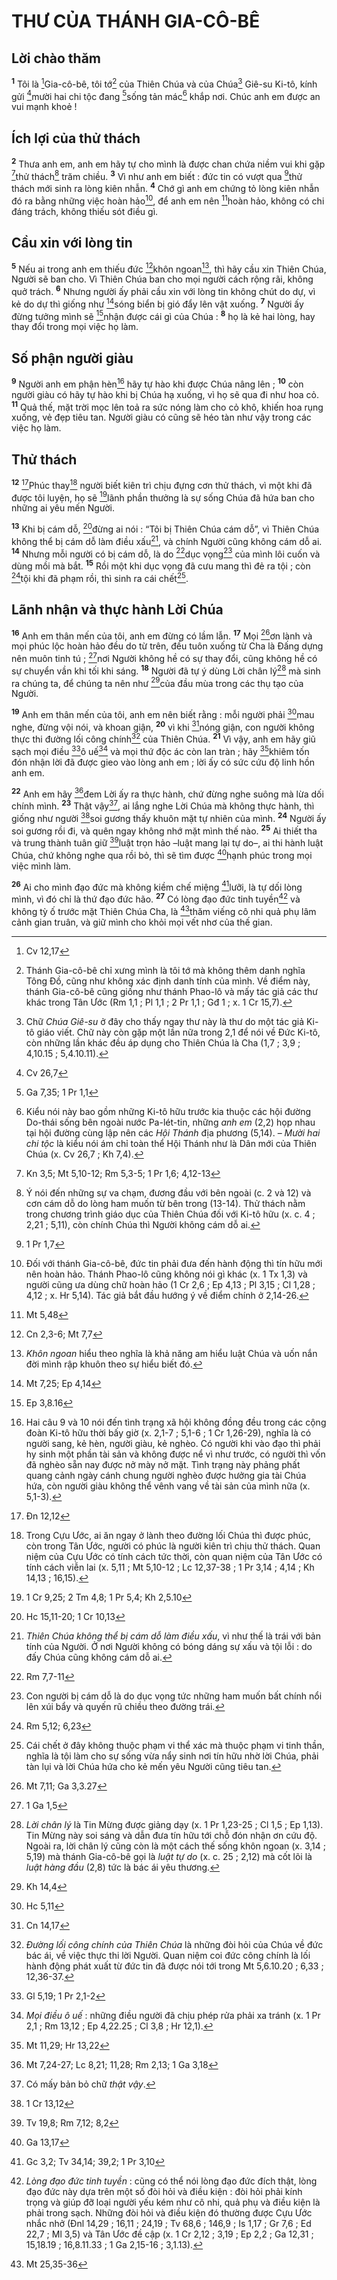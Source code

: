 # THƯ CỦA THÁNH GIA-CÔ-BÊ

## Lời chào thăm

<sup><b>1</b></sup> Tôi là [^1@-8512f273-5636-4d67-94e3-833402da9872]Gia-cô-bê, tôi tớ[^1-8512f273-5636-4d67-94e3-833402da9872] của Thiên Chúa và của Chúa[^2-8512f273-5636-4d67-94e3-833402da9872] Giê-su Ki-tô, kính gửi [^2@-8512f273-5636-4d67-94e3-833402da9872]mười hai chi tộc đang [^3@-8512f273-5636-4d67-94e3-833402da9872]sống tản mác[^3-8512f273-5636-4d67-94e3-833402da9872] khắp nơi. Chúc anh em được an vui mạnh khoẻ !

## Ích lợi của thử thách

<sup><b>2</b></sup> Thưa anh em, anh em hãy tự cho mình là được chan chứa niềm vui khi gặp [^4@-8512f273-5636-4d67-94e3-833402da9872]thử thách[^4-8512f273-5636-4d67-94e3-833402da9872] trăm chiều. <sup><b>3</b></sup> Vì như anh em biết : đức tin có vượt qua [^5@-8512f273-5636-4d67-94e3-833402da9872]thử thách mới sinh ra lòng kiên nhẫn. <sup><b>4</b></sup> Chớ gì anh em chứng tỏ lòng kiên nhẫn đó ra bằng những việc hoàn hảo[^5-8512f273-5636-4d67-94e3-833402da9872], để anh em nên [^6@-8512f273-5636-4d67-94e3-833402da9872]hoàn hảo, không có chi đáng trách, không thiếu sót điều gì.

## Cầu xin với lòng tin

<sup><b>5</b></sup> Nếu ai trong anh em thiếu đức [^7@-8512f273-5636-4d67-94e3-833402da9872]khôn ngoan[^6-8512f273-5636-4d67-94e3-833402da9872], thì hãy cầu xin Thiên Chúa, Người sẽ ban cho. Vì Thiên Chúa ban cho mọi người cách rộng rãi, không quở trách. <sup><b>6</b></sup> Nhưng người ấy phải cầu xin với lòng tin không chút do dự, vì kẻ do dự thì giống như [^8@-8512f273-5636-4d67-94e3-833402da9872]sóng biển bị gió đẩy lên vật xuống. <sup><b>7</b></sup> Người ấy đừng tưởng mình sẽ [^9@-8512f273-5636-4d67-94e3-833402da9872]nhận được cái gì của Chúa : <sup><b>8</b></sup> họ là kẻ hai lòng, hay thay đổi trong mọi việc họ làm.

## Số phận người giàu

<sup><b>9</b></sup> Người anh em phận hèn[^7-8512f273-5636-4d67-94e3-833402da9872] hãy tự hào khi được Chúa nâng lên ; <sup><b>10</b></sup> còn người giàu có hãy tự hào khi bị Chúa hạ xuống, vì họ sẽ qua đi như hoa cỏ. <sup><b>11</b></sup> Quả thế, mặt trời mọc lên toả ra sức nóng làm cho cỏ khô, khiến hoa rụng xuống, vẻ đẹp tiêu tan. Người giàu có cũng sẽ héo tàn như vậy trong các việc họ làm.

## Thử thách

<sup><b>12</b></sup> [^10@-8512f273-5636-4d67-94e3-833402da9872]Phúc thay[^8-8512f273-5636-4d67-94e3-833402da9872] người biết kiên trì chịu đựng cơn thử thách, vì một khi đã được tôi luyện, họ sẽ [^11@-8512f273-5636-4d67-94e3-833402da9872]lãnh phần thưởng là sự sống Chúa đã hứa ban cho những ai yêu mến Người.

<sup><b>13</b></sup> Khi bị cám dỗ, [^12@-8512f273-5636-4d67-94e3-833402da9872]đừng ai nói : “Tôi bị Thiên Chúa cám dỗ”, vì Thiên Chúa không thể bị cám dỗ làm điều xấu[^9-8512f273-5636-4d67-94e3-833402da9872], và chính Người cũng không cám dỗ ai. <sup><b>14</b></sup> Nhưng mỗi người có bị cám dỗ, là do [^13@-8512f273-5636-4d67-94e3-833402da9872]dục vọng[^10-8512f273-5636-4d67-94e3-833402da9872] của mình lôi cuốn và dùng mồi mà bắt. <sup><b>15</b></sup> Rồi một khi dục vọng đã cưu mang thì đẻ ra tội ; còn [^14@-8512f273-5636-4d67-94e3-833402da9872]tội khi đã phạm rồi, thì sinh ra cái chết[^11-8512f273-5636-4d67-94e3-833402da9872].

## Lãnh nhận và thực hành Lời Chúa

<sup><b>16</b></sup> Anh em thân mến của tôi, anh em đừng có lầm lẫn. <sup><b>17</b></sup> Mọi [^15@-8512f273-5636-4d67-94e3-833402da9872]ơn lành và mọi phúc lộc hoàn hảo đều do từ trên, đều tuôn xuống từ Cha là Đấng dựng nên muôn tinh tú ; [^16@-8512f273-5636-4d67-94e3-833402da9872]nơi Người không hề có sự thay đổi, cũng không hề có sự chuyển vần khi tối khi sáng. <sup><b>18</b></sup> Người đã tự ý dùng Lời chân lý[^12-8512f273-5636-4d67-94e3-833402da9872] mà sinh ra chúng ta, để chúng ta nên như [^17@-8512f273-5636-4d67-94e3-833402da9872]của đầu mùa trong các thụ tạo của Người.

<sup><b>19</b></sup> Anh em thân mến của tôi, anh em nên biết rằng : mỗi người phải [^18@-8512f273-5636-4d67-94e3-833402da9872]mau nghe, đừng vội nói, và khoan giận, <sup><b>20</b></sup> vì khi [^19@-8512f273-5636-4d67-94e3-833402da9872]nóng giận, con người không thực thi đường lối công chính[^13-8512f273-5636-4d67-94e3-833402da9872] của Thiên Chúa. <sup><b>21</b></sup> Vì vậy, anh em hãy giũ sạch mọi điều [^20@-8512f273-5636-4d67-94e3-833402da9872]ô uế[^14-8512f273-5636-4d67-94e3-833402da9872] và mọi thứ độc ác còn lan tràn ; hãy [^21@-8512f273-5636-4d67-94e3-833402da9872]khiêm tốn đón nhận lời đã được gieo vào lòng anh em ; lời ấy có sức cứu độ linh hồn anh em.

<sup><b>22</b></sup> Anh em hãy [^22@-8512f273-5636-4d67-94e3-833402da9872]đem Lời ấy ra thực hành, chứ đừng nghe suông mà lừa dối chính mình. <sup><b>23</b></sup> Thật vậy[^15-8512f273-5636-4d67-94e3-833402da9872], ai lắng nghe Lời Chúa mà không thực hành, thì giống như người [^23@-8512f273-5636-4d67-94e3-833402da9872]soi gương thấy khuôn mặt tự nhiên của mình. <sup><b>24</b></sup> Người ấy soi gương rồi đi, và quên ngay không nhớ mặt mình thế nào. <sup><b>25</b></sup> Ai thiết tha và trung thành tuân giữ [^24@-8512f273-5636-4d67-94e3-833402da9872]luật trọn hảo –luật mang lại tự do–, ai thi hành luật Chúa, chứ không nghe qua rồi bỏ, thì sẽ tìm được [^25@-8512f273-5636-4d67-94e3-833402da9872]hạnh phúc trong mọi việc mình làm.

<sup><b>26</b></sup> Ai cho mình đạo đức mà không kiềm chế miệng [^26@-8512f273-5636-4d67-94e3-833402da9872]lưỡi, là tự dối lòng mình, vì đó chỉ là thứ đạo đức hão. <sup><b>27</b></sup> Có lòng đạo đức tinh tuyền[^16-8512f273-5636-4d67-94e3-833402da9872] và không tỳ ố trước mặt Thiên Chúa Cha, là [^27@-8512f273-5636-4d67-94e3-833402da9872]thăm viếng cô nhi quả phụ lâm cảnh gian truân, và giữ mình cho khỏi mọi vết nhơ của thế gian.

[^1-8512f273-5636-4d67-94e3-833402da9872]: Thánh Gia-cô-bê chỉ xưng mình là tôi tớ mà không thêm danh nghĩa Tông Đồ, cũng như không xác định danh tính của mình. Về điểm này, thánh Gia-cô-bê cũng giống như thánh Phao-lô và mấy tác giả các thư khác trong Tân Ước (Rm 1,1 ; Pl 1,1 ; 2 Pr 1,1 ; Gđ 1 ; x. 1 Cr 15,7).

[^2-8512f273-5636-4d67-94e3-833402da9872]: Chữ _Chúa Giê-su_ ở đây cho thấy ngay thư này là thư do một tác giả Ki-tô giáo viết. Chữ này còn gặp một lần nữa trong 2,1 để nói về Đức Ki-tô, còn những lần khác đều áp dụng cho Thiên Chúa là Cha (1,7 ; 3,9 ; 4,10.15 ; 5,4.10.11).

[^3-8512f273-5636-4d67-94e3-833402da9872]: Kiểu nói này bao gồm những Ki-tô hữu trước kia thuộc các hội đường Do-thái sống bên ngoài nước Pa-lét-tin, những _anh em_ (2,2) họp nhau tại hội đường cùng lập nên các _Hội Thánh_ địa phương (5,14). – _Mười hai chi tộc_ là kiểu nói ám chỉ toàn thể Hội Thánh như là Dân mới của Thiên Chúa (x. Cv 26,7 ; Kh 7,4).

[^4-8512f273-5636-4d67-94e3-833402da9872]: Ý nói đến những sự va chạm, đương đầu với bên ngoài (c. 2 và 12) và cơn cám dỗ do lòng ham muốn từ bên trong (13-14). Thử thách nằm trong chương trình giáo dục của Thiên Chúa đối với Ki-tô hữu (x. c. 4 ; 2,21 ; 5,11), còn chính Chúa thì Người không cám dỗ ai.

[^5-8512f273-5636-4d67-94e3-833402da9872]: Đối với thánh Gia-cô-bê, đức tin phải đưa đến hành động thì tín hữu mới nên hoàn hảo. Thánh Phao-lô cũng không nói gì khác (x. 1 Tx 1,3) và người cũng ưa dùng chữ hoàn hảo (1 Cr 2,6 ; Ep 4,13 ; Pl 3,15 ; Cl 1,28 ; 4,12 ; x. Hr 5,14). Tác giả bắt đầu hướng ý về điểm chính ở 2,14-26.

[^6-8512f273-5636-4d67-94e3-833402da9872]: _Khôn ngoan_ hiểu theo nghĩa là khả năng am hiểu luật Chúa và uốn nắn đời mình rập khuôn theo sự hiểu biết đó.

[^7-8512f273-5636-4d67-94e3-833402da9872]: Hai câu 9 và 10 nói đến tình trạng xã hội không đồng đều trong các cộng đoàn Ki-tô hữu thời bấy giờ (x. 2,1-7 ; 5,1-6 ; 1 Cr 1,26-29), nghĩa là có người sang, kẻ hèn, người giàu, kẻ nghèo. Có người khi vào đạo thì phải hy sinh một phần tài sản và không được nể vì như trước, có người thì vốn đã nghèo sẵn nay được nở mày nở mặt. Tình trạng này phảng phất quang cảnh ngày cánh chung người nghèo được hưởng gia tài Chúa hứa, còn người giàu không thể vênh vang về tài sản của mình nữa (x. 5,1-3).

[^8-8512f273-5636-4d67-94e3-833402da9872]: Trong Cựu Ước, ai ăn ngay ở lành theo đường lối Chúa thì được phúc, còn trong Tân Ước, người có phúc là người kiên trì chịu thử thách. Quan niệm của Cựu Ước có tính cách tức thời, còn quan niệm của Tân Ước có tính cách viễn lai (x. 5,11 ; Mt 5,10-12 ; Lc 12,37-38 ; 1 Pr 3,14 ; 4,14 ; Kh 14,13 ; 16,15).

[^9-8512f273-5636-4d67-94e3-833402da9872]: _Thiên Chúa không thể bị cám dỗ làm điều xấu_, vì như thế là trái với bản tính của Người. Ở nơi Người không có bóng dáng sự xấu và tội lỗi : do đấy Chúa cũng không cám dỗ ai.

[^10-8512f273-5636-4d67-94e3-833402da9872]: Con người bị cám dỗ là do dục vọng tức những ham muốn bất chính nổi lên xúi bẩy và quyến rũ chiều theo đường trái.

[^11-8512f273-5636-4d67-94e3-833402da9872]: Cái chết ở đây không thuộc phạm vi thể xác mà thuộc phạm vi tinh thần, nghĩa là tội làm cho sự sống vừa nẩy sinh nơi tín hữu nhờ lời Chúa, phải tàn lụi và lời Chúa hứa cho kẻ mến yêu Người cũng tiêu tan.

[^12-8512f273-5636-4d67-94e3-833402da9872]: _Lời chân lý_ là Tin Mừng được giảng dạy (x. 1 Pr 1,23-25 ; Cl 1,5 ; Ep 1,13). Tin Mừng này soi sáng và dẫn đưa tín hữu tới chỗ đón nhận ơn cứu độ. Ngoài ra, lời chân lý cũng còn là một cách thế sống khôn ngoan (x. 3,14 ; 5,19) mà thánh Gia-cô-bê gọi là _luật tự do_ (x. c. 25 ; 2,12) mà cốt lõi là _luật hàng đầu_ (2,8) tức là bác ái yêu thương.

[^13-8512f273-5636-4d67-94e3-833402da9872]: _Đường lối công chính của Thiên Chúa_ là những đòi hỏi của Chúa về đức bác ái, về việc thực thi lời Người. Quan niệm coi đức công chính là lối hành động phát xuất từ đức tin đã được nói tới trong Mt 5,6.10.20 ; 6,33 ; 12,36-37.

[^14-8512f273-5636-4d67-94e3-833402da9872]: _Mọi điều ô uế_ : những điều người đã chịu phép rửa phải xa tránh (x. 1 Pr 2,1 ; Rm 13,12 ; Ep 4,22.25 ; Cl 3,8 ; Hr 12,1).

[^15-8512f273-5636-4d67-94e3-833402da9872]: Có mấy bản bỏ chữ _thật vậy_.

[^16-8512f273-5636-4d67-94e3-833402da9872]: _Lòng đạo đức tinh tuyền_ : cũng có thể nói lòng đạo đức đích thật, lòng đạo đức này dựa trên một số đòi hỏi và điều kiện : đòi hỏi phải kính trọng và giúp đỡ loại người yếu kém như cô nhi, quả phụ và điều kiện là phải trong sạch. Những đòi hỏi và điều kiện đó thường được Cựu Ước nhắc nhở (Đnl 14,29 ; 16,11 ; 24,19 ; Tv 68,6 ; 146,9 ; Is 1,17 ; Gr 7,6 ; Ed 22,7 ; Ml 3,5) và Tân Ước đề cập (x. 1 Cr 2,12 ; 3,19 ; Ep 2,2 ; Ga 12,31 ; 15,18.19 ; 16,8.11.33 ; 1 Ga 2,15-16 ; 3,1.13).

[^1@-8512f273-5636-4d67-94e3-833402da9872]: Cv 12,17

[^2@-8512f273-5636-4d67-94e3-833402da9872]: Cv 26,7

[^3@-8512f273-5636-4d67-94e3-833402da9872]: Ga 7,35; 1 Pr 1,1

[^4@-8512f273-5636-4d67-94e3-833402da9872]: Kn 3,5; Mt 5,10-12; Rm 5,3-5; 1 Pr 1,6; 4,12-13

[^5@-8512f273-5636-4d67-94e3-833402da9872]: 1 Pr 1,7

[^6@-8512f273-5636-4d67-94e3-833402da9872]: Mt 5,48

[^7@-8512f273-5636-4d67-94e3-833402da9872]: Cn 2,3-6; Mt 7,7

[^8@-8512f273-5636-4d67-94e3-833402da9872]: Mt 7,25; Ep 4,14

[^9@-8512f273-5636-4d67-94e3-833402da9872]: Ep 3,8.16

[^10@-8512f273-5636-4d67-94e3-833402da9872]: Đn 12,12

[^11@-8512f273-5636-4d67-94e3-833402da9872]: 1 Cr 9,25; 2 Tm 4,8; 1 Pr 5,4; Kh 2,5.10

[^12@-8512f273-5636-4d67-94e3-833402da9872]: Hc 15,11-20; 1 Cr 10,13

[^13@-8512f273-5636-4d67-94e3-833402da9872]: Rm 7,7-11

[^14@-8512f273-5636-4d67-94e3-833402da9872]: Rm 5,12; 6,23

[^15@-8512f273-5636-4d67-94e3-833402da9872]: Mt 7,11; Ga 3,3.27

[^16@-8512f273-5636-4d67-94e3-833402da9872]: 1 Ga 1,5

[^17@-8512f273-5636-4d67-94e3-833402da9872]: Kh 14,4

[^18@-8512f273-5636-4d67-94e3-833402da9872]: Hc 5,11

[^19@-8512f273-5636-4d67-94e3-833402da9872]: Cn 14,17

[^20@-8512f273-5636-4d67-94e3-833402da9872]: Gl 5,19; 1 Pr 2,1-2

[^21@-8512f273-5636-4d67-94e3-833402da9872]: Mt 11,29; Hr 13,22

[^22@-8512f273-5636-4d67-94e3-833402da9872]: Mt 7,24-27; Lc 8,21; 11,28; Rm 2,13; 1 Ga 3,18

[^23@-8512f273-5636-4d67-94e3-833402da9872]: 1 Cr 13,12

[^24@-8512f273-5636-4d67-94e3-833402da9872]: Tv 19,8; Rm 7,12; 8,2

[^25@-8512f273-5636-4d67-94e3-833402da9872]: Ga 13,17

[^26@-8512f273-5636-4d67-94e3-833402da9872]: Gc 3,2; Tv 34,14; 39,2; 1 Pr 3,10

[^27@-8512f273-5636-4d67-94e3-833402da9872]: Mt 25,35-36
